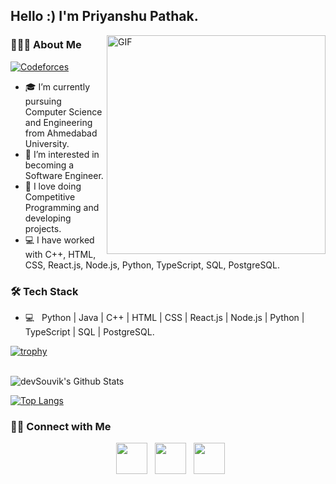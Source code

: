<h2> Hello :) I'm Priyanshu Pathak.</h2>
<img align="right" alt="GIF" src="https://media1.tenor.com/images/9fb771fb621c29b0a2eae945b5ceeeb3/tenor.gif" width="350"/>

<h3> 👨🏻‍💻 About Me </h3>

[![Codeforces](https://badges.joonhyung.xyz/codeforces/priyanshu.p.svg)](https://codeforces.com/profile/priyanshu.p)

- 🎓 I’m currently pursuing Computer Science and Engineering from Ahmedabad University.
- 👀 I’m interested in becoming a Software Engineer.
- 👤 I love doing Competitive Programming and developing projects.
- 💻 I have worked with C++, HTML, CSS, React.js, Node.js, Python, TypeScript, SQL, PostgreSQL.

<h3>🛠 Tech Stack</h3>

- 💻 &nbsp; Python  | Java | C++ | HTML | CSS | React.js | Node.js | Python | TypeScript | SQL | PostgreSQL.

[![trophy](https://github-profile-trophy.vercel.app/?username=priyanshu-28)](https://github.com/priyanshu-28/github-profile-trophy)


<br>

<img align="center" src="https://github-readme-stats.vercel.app/api?username=priyanshu-28&include_all_commits=true&count_private=true&show_icons=true&line_height=20&title_color=7A7ADB&icon_color=2234AE&text_color=D3D3D3&bg_color=0,000000,130F40" alt="devSouvik's Github Stats">

</br>

[![Top Langs](https://github-readme-stats.vercel.app/api/top-langs/?username=priyanshu-28&layout=compact&text_color=daf7dc&bg_color=151515)](https://github.com/priyanshu-28/github-readme-stats)


<h3> 🤝🏻 Connect with Me </h3>

<p align="center">
&nbsp; <a href="https://www.instagram.com/_priyanshu28/" target="_blank" rel="noopener noreferrer"><img src="https://img.icons8.com/plasticine/100/000000/instagram-new.png" width="50" /></a>  
&nbsp; <a href="https://www.linkedin.com/in/priyanshu-p/" target="_blank" rel="noopener noreferrer"><img src="https://img.icons8.com/plasticine/100/000000/linkedin.png" width="50" /></a>
&nbsp; <a href="mailto:priyanshupathak28.imp@gmail.com" target="_blank" rel="noopener noreferrer"><img src="https://img.icons8.com/plasticine/100/000000/gmail.png"  width="50" /></a>
</p>
